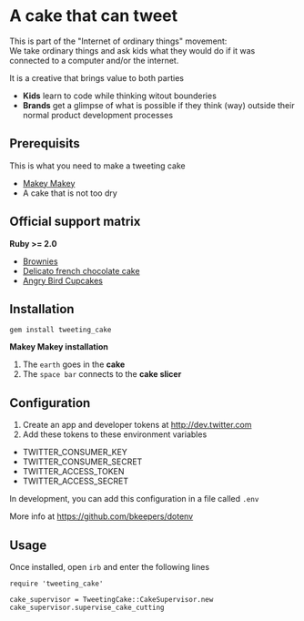 # A cake that can tweet

This is part of the "Internet of ordinary things" movement:  
We take ordinary things and ask kids what they would do if it was connected to a computer and/or the internet.

It is a creative that brings value to both parties
* __Kids__ learn to code while thinking witout bounderies
* __Brands__ get a glimpse of what is possible if they think (way) outside their normal product development processes 

## Prerequisits
This is what you need to make a tweeting cake
* [Makey Makey](http://makeymakey.com/)
* A cake that is not too dry

## Official support matrix

__Ruby >= 2.0__
* [Brownies](http://www.bbcgoodfood.com/recipes/1223/bestever-brownies)
* [Delicato french chocolate cake](http://www.delicato.se/48/74/Fransk-Chokladtarta.html)
* [Angry Bird Cupcakes](http://thecraftingchicks.com/2011/03/angry-birds-cupcakes.html)

## Installation
```gem install tweeting_cake```

__Makey Makey installation__  
1. The `earth` goes in the __cake__  
2. The `space bar` connects to the __cake slicer__  

## Configuration
1. Create an app and developer tokens at http://dev.twitter.com
2. Add these tokens to these environment variables
  * TWITTER_CONSUMER_KEY
  * TWITTER_CONSUMER_SECRET
  * TWITTER_ACCESS_TOKEN
  * TWITTER_ACCESS_SECRET

In development, you can add this configuration in a file called `.env`

More info at https://github.com/bkeepers/dotenv

## Usage
Once installed, open `irb` and enter the following lines
```
require 'tweeting_cake'

cake_supervisor = TweetingCake::CakeSupervisor.new
cake_supervisor.supervise_cake_cutting
 ```

